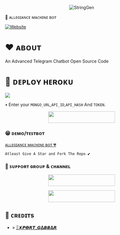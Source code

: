 <p align="center"> 

   <img src="https://telegra.ph/file/44404fb4065057fc2f31b.jpg" alt="StringGen"> 

 </p> 
 🥵 ᴀʟʟᴇɢɪᴀɴᴄᴇ ᴍᴀᴄʜɪɴᴇ ʙᴏᴛ 
<br>

  <a href="https://github.com/MrProgrammer72"><img alt="Website" src="https://img.shields.io/badge/ᴘʀᴏɢʀᴀᴍᴍᴇʀ-blue"></a>
</br>
 # ❤️ ᴀʙᴏᴜᴛ
   An Advanced Telegram Chatbot Open Source Code


# 🚀 ᴅᴇᴘʟᴏʏ  ʜᴇʀᴏᴋᴜ

  <img src="https://readme-typing-svg.herokuapp.com?color=FFA500&width=420&lines=The+easiest+way+to+deploy+this+bot⚡;Managed+by+Export+Gabbar%E2%9D%A4%EF%B8%8F"> 
 </p>
    
• Enter your ```MONGO_URL```,```API_ID```,```API_HASH``` And ```TOKEN```.
<p align="center"><a href="https://heroku.com/deploy?template=https://github.com/MrProgrammer72/AllegianceMachineBot"> <img src="https://img.shields.io/badge/Deploy%20To%20Heroku-black?style=for-the-badge&logo=heroku" width="220" height="38.45"/></a></p>
 
### 😁 ᴅᴇᴍᴏ/ᴛᴇꜱᴛʙᴏᴛ

    

   [ᴀʟʟᴇɢɪᴀɴᴄᴇ ᴍᴀᴄʜɪɴᴇ ʙᴏᴛ 💔](https://telegram.me/none) 

  ``` 
  Atleast Give A Star and Fork The Repo 💕 

   ```


### 💌 ꜱᴜᴘᴘᴏʀᴛ ɢʀᴏᴜᴘ & ᴄʜᴀɴɴᴇʟ

<p align="center"><a href="https://t.me/ADVENTURE_FAMILY"> <img src="https://img.shields.io/badge/ADVENTURE%20⚡%20FAMILYS-black?style=for-the-badge" width="220" height="38.45"/></a></p>

<p align="center"><a href="https://t.me/myworldGJ516"> <img src="https://img.shields.io/badge/MYWORLD%20⚡%20GJ516-black?style=for-the-badge" width="220" height="38.45"/></a></p>

## 💖 ᴄʀᴇᴅɪᴛs 

 - » [Ξ✘𝙋𝞡𝙍𝙏_𝙂𝚫𝘽𝘽𝚫𝙍](https://telegram.me/export_gabbar)

